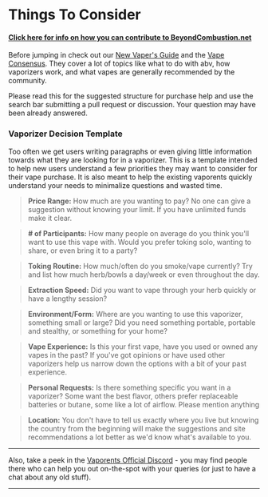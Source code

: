 # Things To Consider

#### [Click here for info on how you can contribute to BeyondCombustion.net](https://github.com/BeyondCombustion/How-To-Contribute/blob/main/README.md)


Before jumping in check out our [New Vaper's Guide](https://github.com/BeyondCombustion/Beginners-Start-Here) and the [Vape Consensus](https://github.com/BeyondCombustion/The-Consensus). They cover a lot of topics like what to do with abv, how vaporizers work, and what vapes are generally recommended by the community.

Please read this for the suggested structure for purchase help and use the search bar submitting a pull request or discussion. Your question may have been already answered.

### Vaporizer Decision Template

Too often we get users writing paragraphs or even giving little information towards what they are looking for in a vaporizer. This is a template intended to help new users understand a few priorities they may want to consider for their vape purchase. It is also meant to help the existing vaporents quickly understand your needs to minimalize questions and wasted time.

> **Price Range:** How much are you wanting to pay? No one can give a suggestion without knowing your limit. If you have unlimited funds make it clear.

> **# of Participants:** How many people on average do you think you'll want to use this vape with. Would you prefer toking solo, wanting to share, or even bring it to a party?

> **Toking Routine:** How much/often do you smoke/vape currently? Try and list how much herb/bowls a day/week or even throughout the day.

> **Extraction Speed:** Did you want to vape through your herb quickly or have a lengthy session?

> **Environment/Form:** Where are you wanting to use this vaporizer, something small or large? Did you need something portable, portable and stealthy, or something for your home?

> **Vape Experience:** Is this your first vape, have you used or owned any vapes in the past? If you've got opinions or have used other vaporizers help us narrow down the options with a bit of your past experience.

> **Personal Requests:** Is there something specific you want in a vaporizer? Some want the best flavor, others prefer replaceable batteries or butane, some like a lot of airflow. Please mention anything

> **Location:** You don't have to tell us exactly where you live but knowing the country from the beginning will make the suggestions and site recommendations a lot better as we'd know what's available to you.

---

Also, take a peek in the [Vaporents Official Discord](https://discord.gg/DNyeZHfjqg) - you may find people there who can help you out on-the-spot with your queries (or just to have a chat about any old stuff).

---
